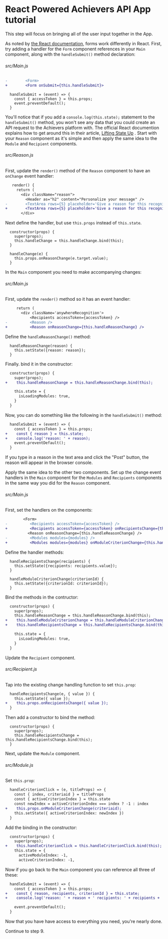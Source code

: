 # React Powered Achievers API App tutorial

This step will focus on bringing all of the user input together in the App. 

As noted by [the React documentation](https://reactjs.org/docs/forms.html), forms work differently in React. First, try adding a handler for the `Form` component references in your `Main` component, along with the `handleSubmit()` method declaration:

###### src/Main.js

```diff
-        <Form>
+        <Form onSubmit={this.handleSubmit}>
```


```
  handleSubmit = (event) => {
    const { accessToken } = this.props;
    event.preventDefault();
  }
```

You'll notice that if you add a `console.log(this.state);` statement to the `handleSubmit()` method, you won't see any data that you could create an API request to the Achievers platform with. The official React documention explains how to get around this in their article, [Lifting State Up](https://reactjs.org/docs/lifting-state-up.html) . Start with your `Reason` component as it's simple and then apply the same idea to the `Module` and `Recipient` components.

###### src/Reason.js

First, update the `render()` method of the `Reason` component to have an `onChange` event handler:

```diff
   render() {
     return (
       <div className="reason">
         <Header as="h2" content="Personalize your message" />
-        <TextArea rows={5} placeholder='Give a reason for this recognition' />
+        <TextArea rows={5} placeholder='Give a reason for this recognition' onChange={this.handleChange} />
       </div>
```

Next define the handler, but use `this.props` instead of `this.state`.

```
  constructor(props) {
    super(props);
    this.handleChange = this.handleChange.bind(this);
  }

  handleChange(e) {
    this.props.onReasonChange(e.target.value);
  }
```

In the `Main` component you need to make accompanying changes:

###### src/Main.js

First, update the `render()` method so it has an event handler:

```diff
     return (
       <div className='anywhereRecognition'>
           <Recipients accessToken={accessToken} />
-          <Reason />
+          <Reason onReasonChange={this.handleReasonChange} />
```

Define the `handleReasonChange()` method:

```
  handleReasonChange(reason) {
    this.setState({reason: reason});
  }
```

Finally. bind it in the constructor:

```diff
  constructor(props) {
    super(props);
+    this.handleReasonChange = this.handleReasonChange.bind(this);

    this.state = {
      isLoadingModules: true,
    }
  }
```

Now, you can do something like the following in the `handleSubmit()` method:

```diff
  handleSubmit = (event) => {
    const { accessToken } = this.props;
+    const { reason } = this.state;
+    console.log('reason: ' + reason);
    event.preventDefault();
  }
```  

If you type in a reason in the text area and click the "Post" button, the reason will appear in the browser console. 

Apply the same idea to the other two components. Set up the change event handlers in the `Main` component for the `Modules` and `Recipients` components in the same way you did for the `Reason` component.

###### src/Main.js

First, set the handlers on the components:

```diff
        <Form>
-          <Recipients accessToken={accessToken} />
+          <Recipients accessToken={accessToken} onRecipientsChange={this.handleRecipientsChange} />
          <Reason onReasonChange={this.handleReasonChange} />
-          <Modules modules={modules} />
+          <Modules modules={modules} onModuleCriterionChange={this.handleModuleCriterionChange} />
```


Define the handler methods:

```
  handleRecipientsChange(recipients) {
    this.setState({recipients: recipients.value});
  }

  handleModuleCriterionChange(criterionId) {
    this.setState({criterionId: criterionId});
  }
```

Bind the methods in the contructor:

```diff
  constructor(props) {
    super(props);
    this.handleReasonChange = this.handleReasonChange.bind(this);
+    this.handleModuleCriterionChange = this.handleModuleCriterionChange.bind(this);
+    this.handleRecipientsChange = this.handleRecipientsChange.bind(this);

    this.state = {
      isLoadingModules: true,
    }
  }
```

Update the `Recipient` component.

###### src/Recipient.js

Tap into the existing change handling function to set `this.prop`:

```diff
  handleRecipientsChange(e, { value }) {
    this.setState({ value });
+    this.props.onRecipientsChange({ value });  
  }
```

Then add a constructor to bind the method:

```
  constructor(props) {
    super(props);
    this.handleRecipientsChange = this.handleRecipientsChange.bind(this);
  }

```

Next, update the `Module` component.

###### src/Module.js

Set `this.prop`:

```diff
  handleCriterionClick = (e, titleProps) => {
    const { index, criteriaid } = titleProps
    const { activeCriterionIndex } = this.state
    const newIndex = activeCriterionIndex === index ? -1 : index
+    this.props.onModuleCriterionChange(criteriaid);
    this.setState({ activeCriterionIndex: newIndex })
  }
```

Add the binding in the constructor:

```diff
  constructor(props) {
    super(props);
+    this.handleCriterionClick = this.handleCriterionClick.bind(this);
    this.state = {
      activeModuleIndex: -1,
      activeCriterionIndex: -1,
```


Now if you go back to the `Main` component you can reference all three of these:

```diff
  handleSubmit = (event) => {
    const { accessToken } = this.props;
+    const { reason, recipients, criterionId } = this.state;
+    console.log('reason: ' + reason + ' recipients: ' + recipients + ' criterionId: ' + criterionId);

    event.preventDefault();
  }
```

Now that you have have access to everything you need, you're nearly done.

Continue to step 9.
